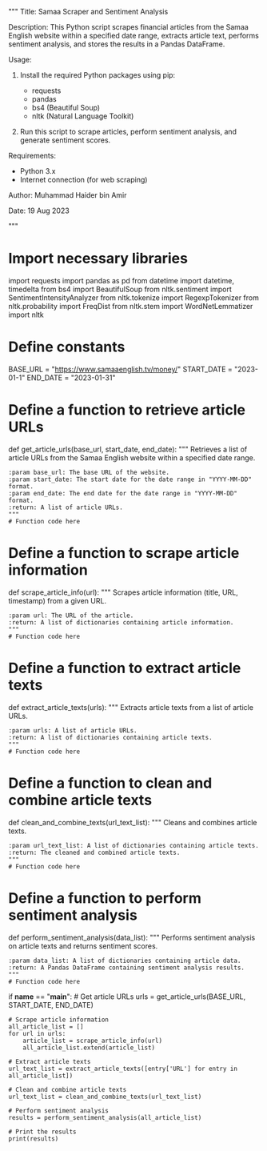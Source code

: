 """
Title: Samaa Scraper and Sentiment Analysis

Description:
This Python script scrapes financial articles from the Samaa English website within a specified date range,
extracts article text, performs sentiment analysis, and stores the results in a Pandas DataFrame.

Usage:
1. Install the required Python packages using pip:
   - requests
   - pandas
   - bs4 (Beautiful Soup)
   - nltk (Natural Language Toolkit)

2. Run this script to scrape articles, perform sentiment analysis, and generate sentiment scores.

Requirements:
- Python 3.x
- Internet connection (for web scraping)

Author:
Muhammad Haider bin Amir

Date:
19 Aug 2023

"""

# Import necessary libraries
import requests
import pandas as pd
from datetime import datetime, timedelta
from bs4 import BeautifulSoup
from nltk.sentiment import SentimentIntensityAnalyzer
from nltk.tokenize import RegexpTokenizer
from nltk.probability import FreqDist
from nltk.stem import WordNetLemmatizer
import nltk


# Define constants
BASE_URL = "https://www.samaaenglish.tv/money/"
START_DATE = "2023-01-1"
END_DATE = "2023-01-31"


# Define a function to retrieve article URLs
def get_article_urls(base_url, start_date, end_date):
    """
    Retrieves a list of article URLs from the Samaa English website within a specified date range.

    :param base_url: The base URL of the website.
    :param start_date: The start date for the date range in "YYYY-MM-DD" format.
    :param end_date: The end date for the date range in "YYYY-MM-DD" format.
    :return: A list of article URLs.
    """
    # Function code here


# Define a function to scrape article information
def scrape_article_info(url):
    """
    Scrapes article information (title, URL, timestamp) from a given URL.

    :param url: The URL of the article.
    :return: A list of dictionaries containing article information.
    """
    # Function code here


# Define a function to extract article texts
def extract_article_texts(urls):
    """
    Extracts article texts from a list of article URLs.

    :param urls: A list of article URLs.
    :return: A list of dictionaries containing article texts.
    """
    # Function code here


# Define a function to clean and combine article texts
def clean_and_combine_texts(url_text_list):
    """
    Cleans and combines article texts.

    :param url_text_list: A list of dictionaries containing article texts.
    :return: The cleaned and combined article texts.
    """
    # Function code here


# Define a function to perform sentiment analysis
def perform_sentiment_analysis(data_list):
    """
    Performs sentiment analysis on article texts and returns sentiment scores.

    :param data_list: A list of dictionaries containing article data.
    :return: A Pandas DataFrame containing sentiment analysis results.
    """
    # Function code here


if __name__ == "__main__":
    # Get article URLs
    urls = get_article_urls(BASE_URL, START_DATE, END_DATE)

    # Scrape article information
    all_article_list = []
    for url in urls:
        article_list = scrape_article_info(url)
        all_article_list.extend(article_list)

    # Extract article texts
    url_text_list = extract_article_texts([entry['URL'] for entry in all_article_list])

    # Clean and combine article texts
    url_text_list = clean_and_combine_texts(url_text_list)

    # Perform sentiment analysis
    results = perform_sentiment_analysis(all_article_list)

    # Print the results
    print(results)
